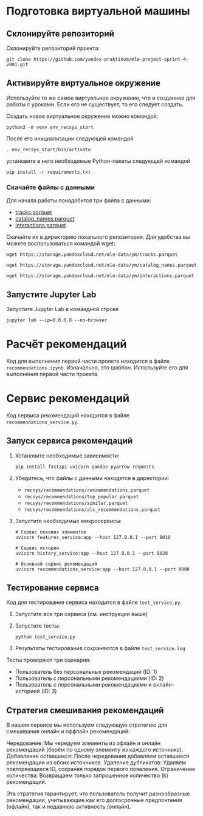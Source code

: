 # Подготовка виртуальной машины

## Склонируйте репозиторий

Склонируйте репозиторий проекта:

```
git clone https://github.com/yandex-praktikum/mle-project-sprint-4-v001.git
```

## Активируйте виртуальное окружение

Используйте то же самое виртуальное окружение, что и созданное для работы с уроками. Если его не существует, то его следует создать.

Создать новое виртуальное окружение можно командой:

```
python3 -m venv env_recsys_start
```

После его инициализации следующей командой

```
. env_recsys_start/bin/activate
```

установите в него необходимые Python-пакеты следующей командой

```
pip install -r requirements.txt
```

### Скачайте файлы с данными

Для начала работы понадобится три файла с данными:
- [tracks.parquet](https://storage.yandexcloud.net/mle-data/ym/tracks.parquet)
- [catalog_names.parquet](https://storage.yandexcloud.net/mle-data/ym/catalog_names.parquet)
- [interactions.parquet](https://storage.yandexcloud.net/mle-data/ym/interactions.parquet)
 
Скачайте их в директорию локального репозитория. Для удобства вы можете воспользоваться командой wget:

```
wget https://storage.yandexcloud.net/mle-data/ym/tracks.parquet

wget https://storage.yandexcloud.net/mle-data/ym/catalog_names.parquet

wget https://storage.yandexcloud.net/mle-data/ym/interactions.parquet
```

## Запустите Jupyter Lab

Запустите Jupyter Lab в командной строке

```
jupyter lab --ip=0.0.0.0 --no-browser
```

# Расчёт рекомендаций

Код для выполнения первой части проекта находится в файле `recommendations.ipynb`. Изначально, это шаблон. Используйте его для выполнения первой части проекта.

# Сервис рекомендаций

Код сервиса рекомендаций находится в файле `recommendations_service.py`.

## Запуск сервиса рекомендаций

1. Установите необходимые зависимости:
   ```
   pip install fastapi uvicorn pandas pyarrow requests
   ```

2. Убедитесь, что файлы с данными находятся в директории:
   - `recsys/recommendations/recommendations.parquet`
   - `recsys/recommendations/top_popular.parquet`
   - `recsys/recommendations/similar.parquet`
   - `recsys/recommendations/als_recommendations.parquet`

3. Запустите необходимые микросервисы:
   ```
   # Сервис похожих элементов
   uvicorn features_service:app --host 127.0.0.1 --port 8010

   # Сервис истории
   uvicorn history_service:app --host 127.0.0.1 --port 8020

   # Основной сервис рекомендаций
   uvicorn recommendations_service:app --host 127.0.0.1 --port 8000
   ```

## Тестирование сервиса

Код для тестирования сервиса находится в файле `test_service.py`.

1. Запустите все три сервиса (см. инструкции выше)

2. Запустите тесты:
   ```
   python test_service.py
   ```

3. Результаты тестирования сохраняются в файле `test_service.log`

Тесты проверяют три сценария:
- Пользователь без персональных рекомендаций (ID: 1)
- Пользователь с персональными рекомендациями (ID: 2)
- Пользователь с персональными рекомендациями и онлайн-историей (ID: 3)

## Стратегия смешивания рекомендаций
В нашем сервисе мы используем следующую стратегию для смешивания онлайн и оффлайн рекомендаций:

Чередование: Мы чередуем элементы из офлайн и онлайн рекомендаций (берём по одному элементу из каждого источника).
Добавление оставшихся: После чередования добавляем оставшиеся рекомендации из обоих источников.
Удаление дубликатов: Удаляем повторяющиеся ID, сохраняя порядок первого появления.
Ограничение количества: Возвращаем только запрошенное количество (k) рекомендаций.

Эта стратегия гарантирует, что пользователь получит разнообразные рекомендации, учитывающие как его долгосрочные предпочтения (офлайн), так и недавнюю активность (онлайн).
